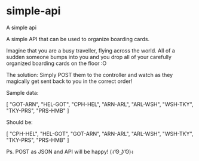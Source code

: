# simple-api
A simple api

A simple API that can be used to organize boarding cards.

Imagine that you are a busy traveller, flying across the world. All of a sudden someone bumps into you and you drop all of your carefully organized boarding cards on the floor :O

The solution:
Simply POST them to the controller and watch as they magically get sent back to you in the correct order!

Sample data:

[
  "GOT-ARN",
  "HEL-GOT",
  "CPH-HEL",
  "ARN-ARL",
  "ARL-WSH",
  "WSH-TKY",
  "TKY-PRS",
  "PRS-HMB"
]

Should be:

[
    "CPH-HEL",
    "HEL-GOT",
    "GOT-ARN",
    "ARN-ARL",
    "ARL-WSH",
    "WSH-TKY",
    "TKY-PRS",
    "PRS-HMB"
]

Ps. POST as JSON and API will be happy! (ง ͡ʘ ͜ʖ ͡ʘ)ง
